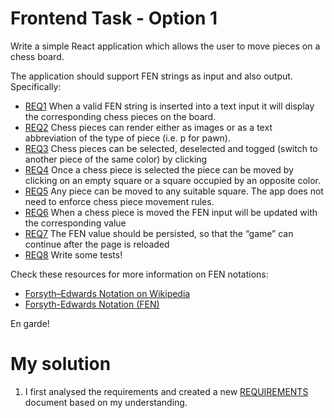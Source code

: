 # Frontend Task - Option 1

Write a simple React application which allows the user to move pieces on a chess board.

The application should support FEN strings as input and also output. Specifically:

- [REQ1](./REQUIREMENTS.md#req1) When a valid FEN string is inserted into a text input it will display the corresponding chess pieces on the board.
- [REQ2](REQUIREMENTS.md#req2) Chess pieces can render either as images or as a text abbreviation of the type of piece (i.e. p for pawn).
- [REQ3](REQUIREMENTS.md#req3) Chess pieces can be selected, deselected and togged (switch to another piece of the same color) by clicking
- [REQ4](REQUIREMENTS.md#req4) Once a chess piece is selected the piece can be moved by clicking on an empty square or a square occupied by an opposite color.
- [REQ5](REQUIREMENTS.md#req5) Any piece can be moved to any suitable square. The app does not need to enforce chess piece movement rules.
- [REQ6](REQUIREMENTS.md#req6) When a chess piece is moved the FEN input will be updated with the corresponding value
- [REQ7](REQUIREMENTS.md#req7) The FEN value should be persisted, so that the “game” can continue after the page is reloaded
- [REQ8](REQUIREMENTS.md#req8) Write some tests!

Check these resources for more information on FEN notations:

- [Forsyth–Edwards Notation on Wikipedia](https://en.wikipedia.org/wiki/Forsyth%E2%80%93Edwards_Notation)
- [Forsyth-Edwards Notation (FEN)](https://www.chess.com/terms/fen-chess#how-does-fen-work)

En garde!

# My solution

1. I first analysed the requirements and created a new [REQUIREMENTS](./REQUIREMENTS.md) document based on my understanding.
